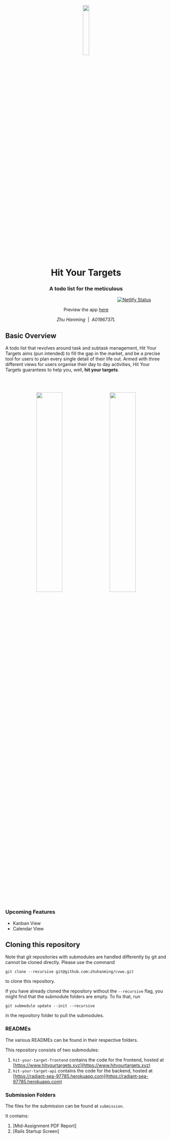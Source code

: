 <p align="center"><img width=20% src="https://github.com/zhuhanming/cvwo/blob/master/assets/logo.png" /></p>
<h1 align="center">Hit Your Targets</h1>
<h3 align="center">A todo list for the meticulous</h2>

&nbsp;&nbsp;&nbsp;&nbsp;&nbsp;&nbsp;&nbsp;&nbsp;&nbsp;&nbsp;&nbsp;&nbsp;&nbsp;&nbsp;&nbsp;&nbsp;&nbsp;&nbsp;&nbsp;&nbsp;&nbsp;&nbsp;&nbsp;&nbsp;&nbsp;&nbsp;&nbsp;&nbsp;&nbsp;&nbsp;&nbsp;&nbsp;&nbsp;&nbsp;&nbsp;&nbsp;&nbsp;&nbsp;&nbsp;&nbsp;&nbsp;&nbsp;&nbsp;&nbsp;&nbsp;&nbsp;&nbsp;&nbsp;&nbsp;&nbsp;&nbsp;&nbsp;&nbsp;&nbsp;&nbsp;&nbsp;&nbsp;&nbsp;&nbsp;&nbsp;&nbsp;&nbsp;&nbsp;&nbsp;&nbsp;&nbsp;&nbsp;&nbsp;&nbsp;&nbsp;&nbsp;&nbsp;&nbsp;&nbsp;&nbsp;&nbsp;&nbsp;&nbsp;&nbsp;&nbsp;&nbsp;&nbsp;&nbsp;&nbsp;&nbsp;&nbsp;&nbsp;&nbsp;&nbsp;[![Netlify Status](https://api.netlify.com/api/v1/badges/e702b129-4d70-4b36-afaf-f8f015c62f92/deploy-status)](https://app.netlify.com/sites/eloquent-visvesvaraya-83fcf0/deploys)
<p align="center">Preview the app <a href="https://www.hityourtargets.xyz">here</a></p>

<p align="center"><em>Zhu Hanming</em>&nbsp;&nbsp;|&nbsp;&nbsp;<em>A0196737L</em></p>

## Basic Overview
A todo list that revolves around task and subtask management, Hit Your Targets aims (pun intended) to fill the gap in the market, and be a precise tool for users to plan every single detail of their life out. Armed with three different views for users organise their day to day activities, Hit Your Targets guarantees to help you, well, **hit your targets**.

<br/>
<br/>
<p align="center"><img width=40% src="https://github.com/zhuhanming/cvwo/blob/master/mockups/main-light.png" />&nbsp;&nbsp;&nbsp;&nbsp;&nbsp;&nbsp;&nbsp;<img width=40% src="https://github.com/zhuhanming/cvwo/blob/master/mockups/main-dark.png" /></p>
<br/>

### Upcoming Features
* Kanban View
* Calendar View

## Cloning this repository
Note that git repositories with submodules are handled differently by git and cannot be cloned directly. Please use the command

```git
git clone --recursive git@github.com:zhuhanming/cvwo.git
```
to clone this repository.

If you have already cloned the repository without the `--recursive` flag, you might find that the submodule folders are empty. To fix that, run

```git
git submodule update --init --recursive
```
in the repository folder to pull the submodules.

### READMEs
The various READMEs can be found in their respective folders.

This repository consists of two submodules:

1. `hit-your-target-frontend` contains the code for the frontend, hosted at [https://www.hityourtargets.xyz](https://www.hityourtargets.xyz)
2. `hit-your-target-api` contains the code for the backend, hosted at [https://radiant-sea-97785.herokuapp.com](https://radiant-sea-97785.herokuapp.com)

### Submission Folders
The files for the submission can be found at `submission`.

It contains:

1. [Mid-Assignment PDF Report]
2. [Rails Startup Screen]
